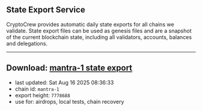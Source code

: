 ## State Export Service
CryptoCrew provides automatic daily state exports for all chains we validate. State export files can be used as genesis files and are a snapshot of the current blockchain state, including all validators, accounts, balances and delegations.

---
**Download: [mantra-1 state export](https://dl-eu2.ccvalidators.com/SERVICE/mantrachain/mantra-1_export_7778688.json)**
---

- last updated: Sat Aug 16 2025 08:36:33
- chain id: `mantra-1`
- export height: `7778688`
- use for: airdrops, local tests, chain recovery
